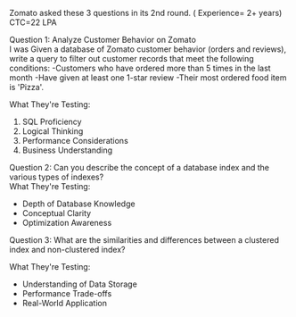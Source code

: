 Zomato asked these 3 questions in its 2nd round. ( Experience= 2+ years) 
CTC=22 LPA

Question 1: Analyze Customer Behavior on Zomato  
I was Given a database of Zomato customer behavior (orders and reviews), write a query to filter out customer records that meet the following conditions:
-Customers who have ordered more than 5 times in the last month
-Have given at least one 1-star review
-Their most ordered food item is 'Pizza'.

 What They're Testing:

1. SQL Proficiency 
2. Logical Thinking 
3. Performance Considerations 
4. Business Understanding 

Question 2: Can you describe the concept of a database index and the various types of indexes?  
What They're Testing:  
- Depth of Database Knowledge
- Conceptual Clarity
- Optimization Awareness

Question 3: What are the similarities and differences between a clustered index and non-clustered index?

What They're Testing:  
- Understanding of Data Storage
- Performance Trade-offs
- Real-World Application 
